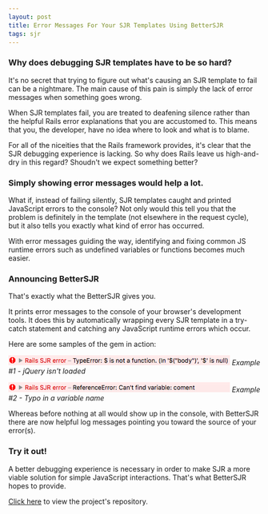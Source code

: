 ```yaml
---
layout: post
title: Error Messages For Your SJR Templates Using BetterSJR
tags: sjr
---
```


### Why does debugging SJR templates have to be so hard?

It's no secret that trying to figure out what's causing an SJR template to fail can be a nightmare. 
The main cause of this pain is simply the lack of error messages when something goes wrong.

When SJR templates fail, you are treated to deafening silence rather than the helpful Rails error explanations that you are accustomed to.
This means that you, the developer, have no idea where to look and what is to blame.

For all of the niceities that the Rails framework provides, it's clear that the SJR debugging experience is lacking.
So why does Rails leave us high-and-dry in this regard?
Shoudn't we expect something better?

### Simply showing error messages would help a lot.

What if, instead of failing silently, SJR templates caught and printed JavaScript errors to the console?
Not only would this tell you that the problem is definitely in the template (not elsewhere in the request cycle), 
but it also tells you exactly what kind of error has occurred.

With error messages guiding the way, identifying and fixing common JS runtime errors such as undefined variables or functions becomes much easier.

### Announcing BetterSJR

That's exactly what the BetterSJR gives you.

It prints error messages to the console of your browser's development tools.
It does this by automatically wrapping every SJR template in a try-catch statement and catching any JavaScript runtime errors which occur.

Here are some samples of the gem in action:

![BetterSJR Example - jQuery Not Loaded](/assets/better_sjr_example-jquery_not_loaded.png)
*Example #1 - jQuery isn't loaded*

![BetterSJR Example - Typo In Variable Name](/assets/better_sjr_example-variable_name_typo.png)
*Example #2 - Typo in a variable name*

Whereas before nothing at all would show up in the console, with BetterSJR there are now helpful log messages pointing you toward the source of your error(s).

### Try it out!

A better debugging experience is necessary in order to make SJR a more viable solution for simple JavaScript interactions.
That's what BetterSJR hopes to provide.

[Click here](https://github.com/carlosramireziii/better_sjr) to view the project's repository.
